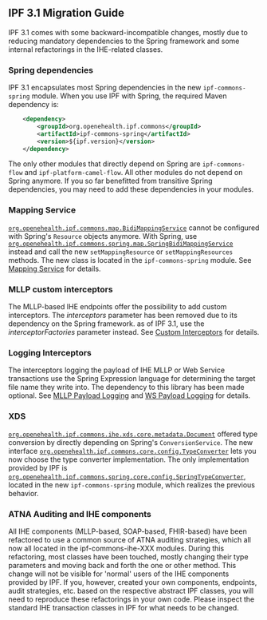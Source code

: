 ## IPF 3.1 Migration Guide

IPF 3.1 comes with some backward-incompatible changes, mostly due to reducing mandatory dependencies to
the Spring framework and some internal refactorings in the IHE-related classes. 


### Spring dependencies

IPF 3.1 encapsulates most Spring dependencies in the new ```ipf-commons-spring``` module.
When you use IPF with Spring, the required Maven dependency is:

```xml
    <dependency>
        <groupId>org.openehealth.ipf.commons</groupId>
        <artifactId>ipf-commons-spring</artifactId>
        <version>${ipf.version}</version>
    </dependency>
```

The only other modules that directly depend on Spring are ```ipf-commons-flow``` and ```ipf-platform-camel-flow```.
All other modules do not depend on Spring anymore. If you so far benefitted from transitive Spring dependencies,
you may need to add these dependencies in your modules.

### Mapping Service

[`org.openehealth.ipf.commons.map.BidiMappingService`](apidocs/org/openehealth/ipf/commons/map/BidiMappingService.html) 
cannot be configured with Spring's `Resource` objects anymore. With Spring, use 
[`org.openehealth.ipf.commons.spring.map.SpringBidiMappingService`](apidocs/org/openehealth/ipf/commons/spring/map/SpringBidiMappingService.html)  
instead and call the new `setMappingResource` or `setMappingResources` methods. The new class is located in the `ipf-commons-spring` module.
See [Mapping Service] for details.

### MLLP custom interceptors

The MLLP-based IHE endpoints offer the possibility to add custom interceptors. The *interceptors* parameter
has been removed due to its dependency on the Spring framework. as of IPF 3.1, use the *interceptorFactories*
parameter instead. See [Custom Interceptors] for details.

### Logging Interceptors

The interceptors logging the payload of IHE MLLP or Web Service transactions use the Spring Expression language
for determining the target file name they write into. The dependency to this library has been made optional.
See [MLLP Payload Logging] and [WS Payload Logging] for details.

### XDS

[`org.openehealth.ipf.commons.ihe.xds.core.metadata.Document`](apidocs/org/openehealth/ipf/commons/ihe/xds/core/metadata/Document.html) 
offered type conversion by directly depending on Spring's `ConversionService`. 
The new interface [`org.openehealth.ipf.commons.core.config.TypeConverter`](apidocs/org/openehealth/ipf/commons/core/config/TypeConverter.html) 
lets you now choose the type converter implementation. 
The only implementation provided by IPF is [`org.openehealth.ipf.commons.spring.core.config.SpringTypeConverter`](apidocs/org/openehealth/ipf/commons/core/config/SpringTypeConverter.html), 
located in the new `ipf-commons-spring` module, which realizes the previous behavior.

### ATNA Auditing and IHE components

All IHE components (MLLP-based, SOAP-based, FHIR-based) have been refactored to use a common source of ATNA
auditing strategies, which all now all located in the ipf-commons-ihe-XXX modules. During this refactoring,
most classes have been touched, mostly changing their type parameters and moving back and forth the one or
other method.
This change will not be visible for 'normal' users of the IHE components provided by IPF. If you, however,
created your own components, endpoints, audit strategies, etc. based on the respective abstract IPF classes, 
you will need to reproduce these refactorings in your own code. Please inspect the standard IHE transaction
classes in IPF for what needs to be changed.


[Mapping Service]: ipf-commons-map/index.html
[Custom Interceptors]: ipf-platform-camel-ihe-mllp/interceptorChain.html
[MLLP Payload Logging]: ipf-platform-camel-ihe-mllp/payloadLogging.html
[WS Payload Logging]: ipf-platform-camel-ihe-ws/payloadLogging.html